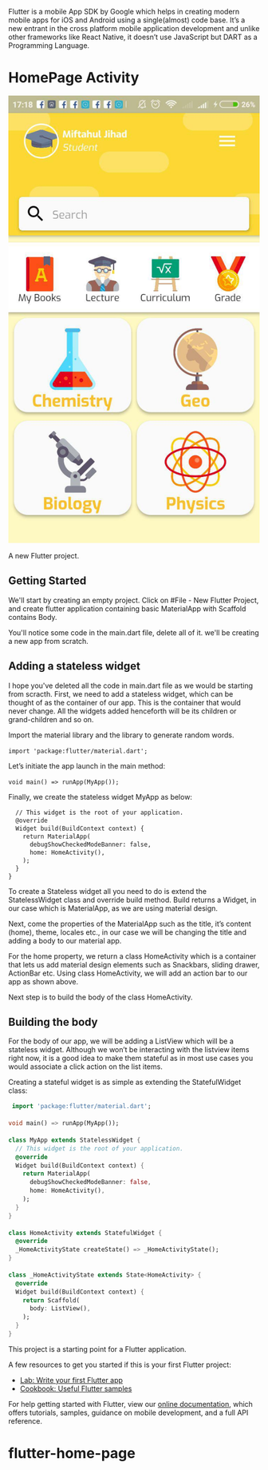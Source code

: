 Flutter is a mobile App SDK by Google which helps in creating modern mobile apps for iOS and Android using a single(almost) code base. It’s a new entrant in the cross platform mobile application development and unlike other frameworks like React Native, it doesn’t use JavaScript but DART as a Programming Language.



# HomePage Activity

![Screenshot](https://github.com/jiadibo/flutter-home/blob/master/images/photo_2019-01-18_17-23-06.jpg)

A new Flutter project.

## Getting Started

We'll start by creating an empty project. Click on #File - New Flutter Project,
and create flutter application containing basic MaterialApp with Scaffold contains Body.

You'll notice some code in the main.dart file, delete all of it. we'll be creating a new app from scratch.

  ## Adding a stateless widget
  
  I hope you've deleted all the code in main.dart file as we would be starting from scracth. First, we need to add a stateless widget, which can be thought of as the container of our app. This is the container that would never change. All the widgets added henceforth will be its children or grand-children and so on.
  
Import the material library and the library to generate random words.

```import 'package:flutter/material.dart';```

Let’s initiate the app launch in the main method:

```void main() => runApp(MyApp());```

Finally, we create the stateless widget MyApp as below:

```class MyApp extends StatelessWidget {
  // This widget is the root of your application.
  @override
  Widget build(BuildContext context) {
    return MaterialApp(
      debugShowCheckedModeBanner: false,
      home: HomeActivity(),
    );
  }
}
```

To create a Stateless widget all you need to do is extend the StatelessWidget class and override build method. Build returns a Widget, in our case which is MaterialApp, as we are using material design.

Next, come the properties of the MaterialApp such as the title, it’s content (home), theme, locales etc., in our case we will be changing the title and adding a body to our material app.

For the home property, we return a class HomeActivity which is a container that lets us add material design elements such as Snackbars, sliding drawer, ActionBar etc. Using class HomeActivity, we will add an action bar to our app as shown above.

Next step is to build the body of the class HomeActivity.

## Building the body

  For the body of our app, we will be adding a ListView which will be a stateless widget. Although we won’t be interacting with the listview items right now, it is a good idea to make them stateful as in most use cases you would associate a click action on the list items.

Creating a stateful widget is as simple as extending the StatefulWidget class:

```Dart
 import 'package:flutter/material.dart';

void main() => runApp(MyApp());

class MyApp extends StatelessWidget {
  // This widget is the root of your application.
  @override
  Widget build(BuildContext context) {
    return MaterialApp(
      debugShowCheckedModeBanner: false,
      home: HomeActivity(),
    );
  }
}

class HomeActivity extends StatefulWidget {
  @override
  _HomeActivityState createState() => _HomeActivityState();
}

class _HomeActivityState extends State<HomeActivity> {
  @override
  Widget build(BuildContext context) {
    return Scaffold(
      body: ListView(),
    );
  }
}
``` 

This project is a starting point for a Flutter application.

A few resources to get you started if this is your first Flutter project:

- [Lab: Write your first Flutter app](https://flutter.io/docs/get-started/codelab)
- [Cookbook: Useful Flutter samples](https://flutter.io/docs/cookbook)

For help getting started with Flutter, view our 
[online documentation](https://flutter.io/docs), which offers tutorials, 
samples, guidance on mobile development, and a full API reference.

# flutter-home-page

 
